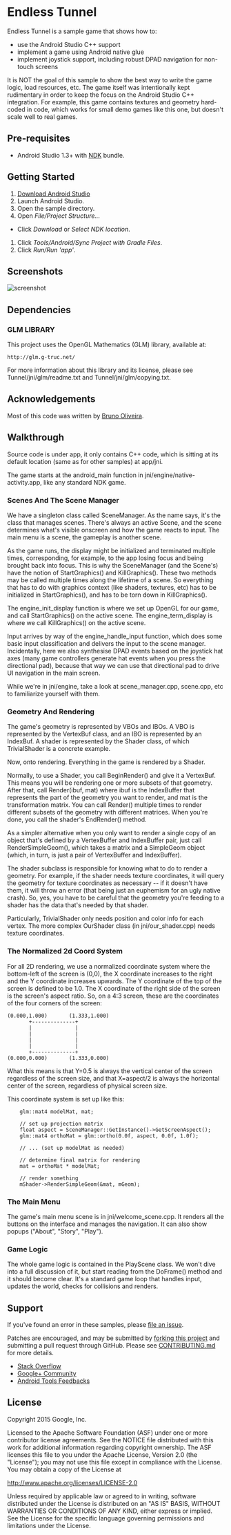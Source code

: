 Endless Tunnel
==============
Endless Tunnel is a sample game that shows how to:
- use the Android Studio C++ support
- implement a game using Android native glue
- implement joystick support, including robust DPAD navigation for non-touch screens

It is NOT the goal of this sample to show the best way to write the
game logic, load resources, etc. The game itself was intentionally
kept rudimentary in order to keep the focus on the Android Studio C++
integration. For example, this game contains textures and geometry
hard-coded in code, which works for small demo games like this one,
but doesn't scale well to real games.

Pre-requisites
--------------
- Android Studio 1.3+ with [NDK](https://developer.android.com/ndk/) bundle.

Getting Started
---------------
1. [Download Android Studio](http://developer.android.com/sdk/index.html)
1. Launch Android Studio.
1. Open the sample directory.
1. Open *File/Project Structure...*
  - Click *Download* or *Select NDK location*.
1. Click *Tools/Android/Sync Project with Gradle Files*.
1. Click *Run/Run 'app'*.

Screenshots
-----------
![screenshot](screenshot.png)

Dependencies
------------
### GLM LIBRARY

This project uses the OpenGL Mathematics (GLM) library, available at:

    http://glm.g-truc.net/

For more information about this library and its license, please see
Tunnel/jni/glm/readme.txt and Tunnel/jni/glm/copying.txt.

Acknowledgements
----------------
Most of this code was written by [Bruno Oliveira](https://plus.google.com/+BrunoOliveira).

Walkthrough
-----------
Source code is under app, it only contains C++ code, which is
sitting at its default location (same as for other samples) at
app/jni.

The game starts at the android_main function in 
jni/engine/native-activity.app, like any standard NDK game.

### Scenes And The Scene Manager

We have a singleton class called SceneManager. As the name says, it's
the class that manages scenes. There's always an active Scene, and
the scene determines what's visible onscreen and how the game reacts
to input. The main menu is a scene, the gameplay is another scene.

As the game runs, the display might be initialized and terminated
multiple times, corresponding, for example, to the app losing focus
and being brought back into focus. This is why the SceneManager
(and the Scene's) have the notion of StartGraphics() and KillGraphics().
These two methods may be called multiple times along the lifetime of
a scene. So everything that has to do with graphics context (like
shaders, textures, etc) has to be initialized in StartGraphics(), 
and has to be torn down in KillGraphics().

The engine_init_display function is where we set up OpenGL
for our game, and call StartGraphics() on the active scene.
The engine_term_display is where we call KillGraphics() on the active
scene.

Input arrives by way of the engine_handle_input function, which
does some basic input classification and delivers the input to
the scene manager. Incidentally, here we also synthesise DPAD events based
on the joystick hat axes (many game controllers generate hat events
when you press the directional pad), because that way we can use that
directional pad to drive UI navigation in the main screen.

While we're in jni/engine, take a look at scene_manager.cpp,
scene.cpp, etc to familiarize yourself with them.

### Geometry And Rendering

The game's geometry is represented by VBOs and IBOs. A VBO is represented
by the VertexBuf class, and an IBO is represented by an IndexBuf.
A shader is represented by the Shader class, of which TrivialShader is
a concrete example.

Now, onto rendering. Everything in the game is rendered by a Shader.

Normally, to use a Shader, you call BeginRender() and give it a
VertexBuf. This means you will be rendering one or more subsets of that
geometry. After that, call Render(ibuf, mat) where ibuf is the IndexBuffer
that represents the part of the geometry you want to render, and
mat is the transformation matrix. You can call Render() multiple times to
render different subsets of the geometry with different matrices.
When you're done, you call the shader's EndRender() method.

As a simpler alternative when you only want to render a single copy
of an object that's defined by a VertexBuffer and IndexBuffer pair,
just call RenderSimpleGeom(), which takes a matrix and a SimpleGeom
object (which, in turn, is just a pair of VertexBuffer and IndexBuffer).

The shader subclass is responsible for knowing what to do to render
a geometry. For example, if the shader needs texture coordinates, it will
query the geometry for texture coordinates as necessary -- if it doesn't
have them, it will throw an error (that being just an euphemism for
an ugly native crash). So, yes, you have to be careful that the geometry
you're feeding to a shader has the data that's needed by that shader.

Particularly, TrivialShader only needs position and color info for 
each vertex. The more complex OurShader class (in jni/our_shader.cpp)
needs texture coordinates.

### The Normalized 2d Coord System

For all 2D rendering, we use a normalized coordinate system where
the bottom-left of the screen is (0,0), the X coordinate increases
to the right and the Y coordinate increases upwards. The Y coordinate
of the top of the screen is defined to be 1.0. The X coordinate of
the right side of the screen is the screen's aspect ratio. So,
on a 4:3 screen, these are the coordinates of the four corners
of the screen:

```
(0.000,1.000)       (1.333,1.000)
       +--------------+
       |              |
       |              |
       |              |
       |              |
       +--------------+
(0.000,0.000)       (1.333,0.000)
```

What this means is that Y=0.5 is always the vertical center of the
screen regardless of the screen size, and that X=aspect/2 is always
the horizontal center of the screen, regardless of physical screen size.

This coordinate system is set up like this:

```
    glm::mat4 modelMat, mat;

    // set up projection matrix
    float aspect = SceneManager::GetInstance()->GetScreenAspect();
    glm::mat4 orthoMat = glm::ortho(0.0f, aspect, 0.0f, 1.0f);

    // ... (set up modelMat as needed)

    // determine final matrix for rendering
    mat = orthoMat * modelMat;

    // render something
    mShader->RenderSimpleGeom(&mat, mGeom);
```

### The Main Menu

The game's main menu scene is in jni/welcome_scene.cpp. It renders
all the buttons on the interface and manages the navigation. It can
also show popups ("About", "Story", "Play").

### Game Logic

The whole game logic is contained in the PlayScene class. We won't dive
into a full discussion of it, but start reading from the DoFrame() method
and it should become clear. It's a standard game loop that handles
input, updates the world, checks for collisions and renders.

Support
-------
If you've found an error in these samples, please [file an issue](https://github.com/googlesamples/android-ndk/issues/new).

Patches are encouraged, and may be submitted by [forking this project](https://github.com/googlesamples/android-ndk/fork) and
submitting a pull request through GitHub. Please see [CONTRIBUTING.md](../CONTRIBUTING.md) for more details.

- [Stack Overflow](http://stackoverflow.com/questions/tagged/android-ndk)
- [Google+ Community](https://plus.google.com/communities/105153134372062985968)
- [Android Tools Feedbacks](http://tools.android.com/feedback)

License
-------
Copyright 2015 Google, Inc.

Licensed to the Apache Software Foundation (ASF) under one or more contributor
license agreements.  See the NOTICE file distributed with this work for
additional information regarding copyright ownership.  The ASF licenses this
file to you under the Apache License, Version 2.0 (the "License"); you may not
use this file except in compliance with the License.  You may obtain a copy of
the License at

  http://www.apache.org/licenses/LICENSE-2.0

Unless required by applicable law or agreed to in writing, software
distributed under the License is distributed on an "AS IS" BASIS, WITHOUT
WARRANTIES OR CONDITIONS OF ANY KIND, either express or implied.  See the
License for the specific language governing permissions and limitations under
the License.
